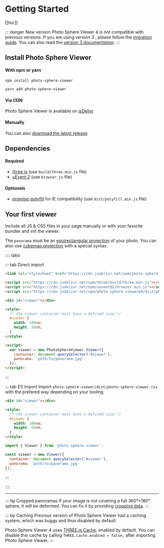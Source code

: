 # Getting Started

[[toc]]

::: danger New version
Photo Sphere Viewer 4 is not compatible with previous versions. If you are using version 3 , please follow the [migration guide](./migration-v3.md). You can also read the [version 3 documentation](https://photo-sphere-viewer-3.netlify.com).
:::

## Install Photo Sphere Viewer

#### With npm or yarn

```bash
npm install photo-sphere-viewer

yarn add photo-sphere-viewer
```

#### Via CDN

Photo Sphere Viewer is available on [jsDelivr](https://www.jsdelivr.com/package/npm/photo-sphere-viewer)

#### Manually

You can also [download the latest release](https://github.com/mistic100/Photo-Sphere-Viewer/releases)

## Dependencies

#### Required
 * [three.js](https://threejs.org) (use `build/three.min.js` file)
 * [uEvent 2](https://github.com/mistic100/uEvent) (use `browser.js` file)

#### Optionals
 * [promise-polyfill](https://github.com/taylorhakes/promise-polyfill) for IE compatibility (use `dist/polyfill.min.js` file)


## Your first viewer

Include all JS & CSS files in your page manually or with your favorite bundler and init the viewer.

The `panorama` must be an [equirectangular projection](https://en.wikipedia.org/wiki/Equirectangular_projection) of your photo. You can also use [cubemap projection](./cubemap.md) with a special syntax.

:::: tabs

::: tab Direct import
```html
<link rel="stylesheet" href="https://cdn.jsdelivr.net/npm/photo-sphere-viewer@4/dist/photo-sphere-viewer.min.css"/>

<script src="https://cdn.jsdelivr.net/npm/three/build/three.min.js"></script>
<script src="https://cdn.jsdelivr.net/npm/uevent@2/browser.min.js"></script>
<script src="https://cdn.jsdelivr.net/npm/photo-sphere-viewer@4/dist/photo-sphere-viewer.min.js"></script>

<div id="viewer"></div>

<style>
  /* the viewer container must have a defined size */
  #viewer {
    width: 100vw;
    height: 50vh;
  }
</style>

<script>
  var viewer = new PhotoSphereViewer.Viewer({
    container: document.querySelector('#viewer'),
    panorama: 'path/to/panorama.jpg'
  });
</script>
```
:::

::: tab ES import
Import `photo-sphere-viewer/dist/photo-sphere-viewer.css` with the prefered way depending on your tooling.

```html
<div id="viewer"></div>

<style>
  /* the viewer container must have a defined size */
  #viewer {
    width: 100vw;
    height: 50vh;
  }
</style>
```

```js
import { Viewer } from 'photo-sphere-viewer';

const viewer = new Viewer({
  container: document.querySelector('#viewer'),
  panorama: 'path/to/panorama.jpg'
});
```
:::

::::

---

::: tip Cropped panoramas
If your image is not covering a full 360°×180° sphere, it will be deformed. You can fix it by providing [cropping data](./cropped-panorama.md).
:::

::: tip Caching
Previous version of Photo Sphere Viewer had a caching system, which was buggy and thus disabled by default.

Photo Sphere Viewer 4 uses [THREE.js Cache](https://threejs.org/docs/index.html#api/en/loaders/Cache), enabled by default. You can disable this cache by calling `THREE.Cache.enabled = false;` after importing Photo Sphere Viewer.
:::
